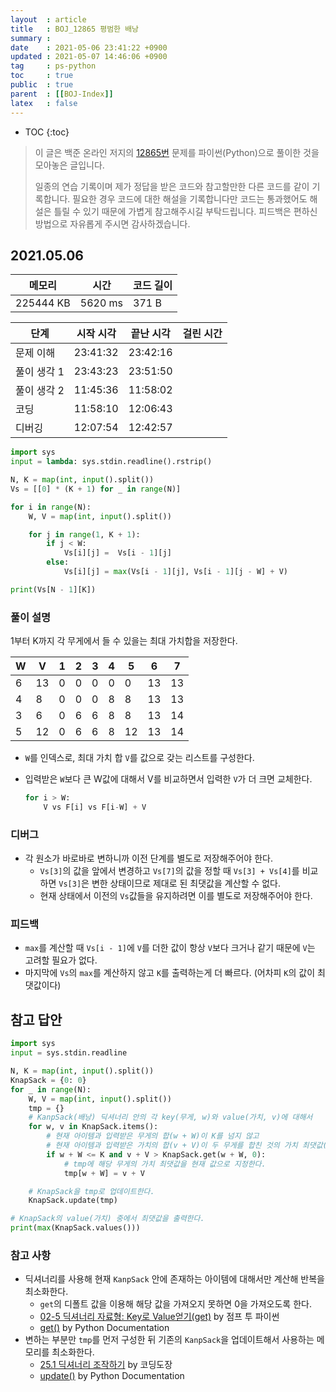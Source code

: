 ```yaml
---
layout  : article
title   : BOJ_12865 평범한 배낭
summary : 
date    : 2021-05-06 23:41:22 +0900
updated : 2021-05-07 14:46:06 +0900
tag     : ps-python
toc     : true
public  : true
parent  : [[BOJ-Index]]
latex   : false
---
```

* TOC
{:toc}

>이 글은 백준 온라인 저지의 [12865번](https://www.acmicpc.net/problem/12865) 문제를 파이썬(Python)으로 풀이한 것을 모아놓은 글입니다.
>
> 일종의 연습 기록이며 제가 정답을 받은 코드와 참고할만한 다른 코드를 같이 기록합니다. 필요한 경우 코드에 대한 해설을 기록합니다만 코드는 통과했어도 해설은 틀릴 수 있기 때문에 가볍게 참고해주시길 부탁드립니다. 피드백은 편하신 방법으로 자유롭게 주시면 감사하겠습니다.

## 2021.05.06

| 메모리    | 시간    | 코드 길이 |
| --------- | -----   | --------- |
| 225444 KB | 5620 ms | 371 B     |

| 단계        | 시작 시각 | 끝난 시각 | 걸린 시간 |
| ---------   | --------- | --------- | --------- |
| 문제 이해   | 23:41:32  | 23:42:16  |           |
| 풀이 생각 1 | 23:43:23  | 23:51:50  |           |
| 풀이 생각 2 | 11:45:36  | 11:58:02  |           |
| 코딩        | 11:58:10  | 12:06:43  |           |
| 디버깅      | 12:07:54  | 12:42:57  |           |

```python
import sys
input = lambda: sys.stdin.readline().rstrip()

N, K = map(int, input().split())
Vs = [[0] * (K + 1) for _ in range(N)]

for i in range(N):
    W, V = map(int, input().split())

    for j in range(1, K + 1):
        if j < W:
            Vs[i][j] =  Vs[i - 1][j]
        else:
            Vs[i][j] = max(Vs[i - 1][j], Vs[i - 1][j - W] + V)

print(Vs[N - 1][K])
```

### 풀이 설명

1부터 K까지 각 무게에서 들 수 있을는 최대 가치합을 저장한다.

| W   | V   | 1   | 2   | 3   | 4   | 5   | 6   | 7   |
| --- | --- | --- | --- | --- | --- | --- | --- | --- |
| 6   | 13  | 0   | 0   | 0   | 0   | 0   | 13  | 13  |
| 4   | 8   | 0   | 0   | 0   | 8   | 8   | 13  | 13  |
| 3   | 6   | 0   | 6   | 6   | 8   | 8   | 13  | 14  |
| 5   | 12  | 0   | 6   | 6   | 8   | 12  | 13  | 14  |

* `W`를 인덱스로, 최대 가치 합 `V`를 값으로 갖는 리스트를 구성한다.
* 입력받은 `W`보다 큰 W값에 대해서 V를 비교하면서 입력한 `V`가 더 크면 교체한다.

    ```python
    for i > W:
        V vs F[i] vs F[i-W] + V
    ```

### 디버그

* 각 원소가 바로바로 변하니까 이전 단계를 별도로 저장해주어야 한다.
    * `Vs[3]`의 값을 앞에서 변경하고 `Vs[7]`의 값을 정할 때 `Vs[3] + Vs[4]`를 비교하면 `Vs[3]`은 변한 상태이므로 제대로 된 최댓값을 계산할 수 없다.
    * 현재 상태에서 이전의 `Vs`값들을 유지하려면 이를 별도로 저장해주어야 한다.

### 피드백

* `max`를 계산할 때 `Vs[i - 1]`에 `V`를 더한 값이 항상 `V`보다 크거나 같기 때문에 `V`는 고려할 필요가 없다.
* 마지막에 `Vs`의 `max`를 계산하지 않고 `K`를 출력하는게 더 빠르다. (어차피 `K`의 값이 최댓값이다)

## 참고 답안

```python
import sys
input = sys.stdin.readline

N, K = map(int, input().split())
KnapSack = {0: 0}
for _ in range(N):
    W, V = map(int, input().split())
    tmp = {}
    # KanpSack(배낭) 딕셔너리 안의 각 key(무게, w)와 value(가치, v)에 대해서
    for w, v in KnapSack.items():
        # 현재 아이템과 입력받은 무게의 합(w + W)이 K를 넘지 않고
        # 현재 아이템과 입력받은 가치의 합(v + V)이 두 무게를 합친 것의 가치 최댓값(KanpSack[w + W])보다 크면
        if w + W <= K and v + V > KnapSack.get(w + W, 0): 
            # tmp에 해당 무게의 가치 최댓값을 현재 값으로 지정한다.
            tmp[w + W] = v + V

    # KnapSack을 tmp로 업데이트한다.
    KnapSack.update(tmp)

# KnapSack의 value(가치) 중에서 최댓값을 출력한다.
print(max(KnapSack.values()))
```

### 참고 사항

* 딕셔너리를 사용해 현재 `KanpSack` 안에 존재하는 아이템에 대해서만 계산해 반복을 최소화한다.
    * `get`의 디폴트 값을 이용해 해당 값을 가져오지 못하면 0을 가져오도록 한다.
    * [02-5 딕셔너리 자료형: Key로 Value얻기(get)](https://wikidocs.net/16#key-valueget) by 점프 투 파이썬
    * [get()](https://docs.python.org/3/library/stdtypes.html#dict.get) by Python Documentation
* 변하는 부분만 `tmp`를 먼저 구성한 뒤 기존의 `KanpSack`을 업데이트해서 사용하는 메모리를 최소화한다.
    * [25.1 딕셔너리 조작하기](https://dojang.io/mod/page/view.php?id=2307) by 코딩도장
    * [update()](https://docs.python.org/3/library/stdtypes.html#dict.update) by Python Documentation
